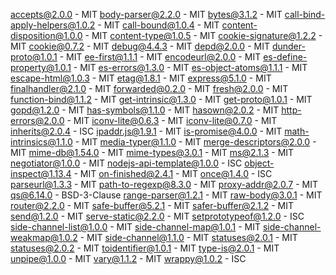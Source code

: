 [accepts@2.0.0](https://github.com/jshttp/accepts) - MIT
[body-parser@2.2.0](https://github.com/expressjs/body-parser) - MIT
[bytes@3.1.2](https://github.com/visionmedia/bytes.js) - MIT
[call-bind-apply-helpers@1.0.2](https://github.com/ljharb/call-bind-apply-helpers) - MIT
[call-bound@1.0.4](https://github.com/ljharb/call-bound) - MIT
[content-disposition@1.0.0](https://github.com/jshttp/content-disposition) - MIT
[content-type@1.0.5](https://github.com/jshttp/content-type) - MIT
[cookie-signature@1.2.2](https://github.com/visionmedia/node-cookie-signature) - MIT
[cookie@0.7.2](https://github.com/jshttp/cookie) - MIT
[debug@4.4.3](https://github.com/debug-js/debug) - MIT
[depd@2.0.0](https://github.com/dougwilson/nodejs-depd) - MIT
[dunder-proto@1.0.1](https://github.com/es-shims/dunder-proto) - MIT
[ee-first@1.1.1](https://github.com/jonathanong/ee-first) - MIT
[encodeurl@2.0.0](https://github.com/pillarjs/encodeurl) - MIT
[es-define-property@1.0.1](https://github.com/ljharb/es-define-property) - MIT
[es-errors@1.3.0](https://github.com/ljharb/es-errors) - MIT
[es-object-atoms@1.1.1](https://github.com/ljharb/es-object-atoms) - MIT
[escape-html@1.0.3](https://github.com/component/escape-html) - MIT
[etag@1.8.1](https://github.com/jshttp/etag) - MIT
[express@5.1.0](https://github.com/expressjs/express) - MIT
[finalhandler@2.1.0](https://github.com/pillarjs/finalhandler) - MIT
[forwarded@0.2.0](https://github.com/jshttp/forwarded) - MIT
[fresh@2.0.0](https://github.com/jshttp/fresh) - MIT
[function-bind@1.1.2](https://github.com/Raynos/function-bind) - MIT
[get-intrinsic@1.3.0](https://github.com/ljharb/get-intrinsic) - MIT
[get-proto@1.0.1](https://github.com/ljharb/get-proto) - MIT
[gopd@1.2.0](https://github.com/ljharb/gopd) - MIT
[has-symbols@1.1.0](https://github.com/inspect-js/has-symbols) - MIT
[hasown@2.0.2](https://github.com/inspect-js/hasOwn) - MIT
[http-errors@2.0.0](https://github.com/jshttp/http-errors) - MIT
[iconv-lite@0.6.3](https://github.com/ashtuchkin/iconv-lite) - MIT
[iconv-lite@0.7.0](https://github.com/pillarjs/iconv-lite) - MIT
[inherits@2.0.4](https://github.com/isaacs/inherits) - ISC
[ipaddr.js@1.9.1](https://github.com/whitequark/ipaddr.js) - MIT
[is-promise@4.0.0](https://github.com/then/is-promise) - MIT
[math-intrinsics@1.1.0](https://github.com/es-shims/math-intrinsics) - MIT
[media-typer@1.1.0](https://github.com/jshttp/media-typer) - MIT
[merge-descriptors@2.0.0](https://github.com/sindresorhus/merge-descriptors) - MIT
[mime-db@1.54.0](https://github.com/jshttp/mime-db) - MIT
[mime-types@3.0.1](https://github.com/jshttp/mime-types) - MIT
[ms@2.1.3](https://github.com/vercel/ms) - MIT
[negotiator@1.0.0](https://github.com/jshttp/negotiator) - MIT
[nodejs-api-template@1.0.0](https://github.com/Hemanth0411/nodejs-api-template) - ISC
[object-inspect@1.13.4](https://github.com/inspect-js/object-inspect) - MIT
[on-finished@2.4.1](https://github.com/jshttp/on-finished) - MIT
[once@1.4.0](https://github.com/isaacs/once) - ISC
[parseurl@1.3.3](https://github.com/pillarjs/parseurl) - MIT
[path-to-regexp@8.3.0](https://github.com/pillarjs/path-to-regexp) - MIT
[proxy-addr@2.0.7](https://github.com/jshttp/proxy-addr) - MIT
[qs@6.14.0](https://github.com/ljharb/qs) - BSD-3-Clause
[range-parser@1.2.1](https://github.com/jshttp/range-parser) - MIT
[raw-body@3.0.1](https://github.com/stream-utils/raw-body) - MIT
[router@2.2.0](https://github.com/pillarjs/router) - MIT
[safe-buffer@5.2.1](https://github.com/feross/safe-buffer) - MIT
[safer-buffer@2.1.2](https://github.com/ChALkeR/safer-buffer) - MIT
[send@1.2.0](https://github.com/pillarjs/send) - MIT
[serve-static@2.2.0](https://github.com/expressjs/serve-static) - MIT
[setprototypeof@1.2.0](https://github.com/wesleytodd/setprototypeof) - ISC
[side-channel-list@1.0.0](https://github.com/ljharb/side-channel-list) - MIT
[side-channel-map@1.0.1](https://github.com/ljharb/side-channel-map) - MIT
[side-channel-weakmap@1.0.2](https://github.com/ljharb/side-channel-weakmap) - MIT
[side-channel@1.1.0](https://github.com/ljharb/side-channel) - MIT
[statuses@2.0.1](https://github.com/jshttp/statuses) - MIT
[statuses@2.0.2](https://github.com/jshttp/statuses) - MIT
[toidentifier@1.0.1](https://github.com/component/toidentifier) - MIT
[type-is@2.0.1](https://github.com/jshttp/type-is) - MIT
[unpipe@1.0.0](https://github.com/stream-utils/unpipe) - MIT
[vary@1.1.2](https://github.com/jshttp/vary) - MIT
[wrappy@1.0.2](https://github.com/npm/wrappy) - ISC
